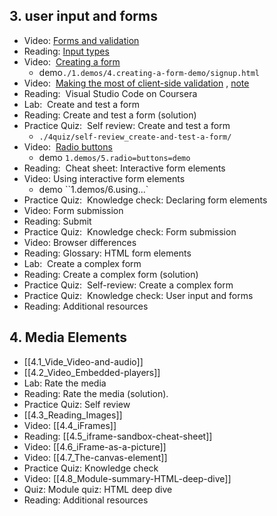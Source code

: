 
## 3. user input and forms

- Video: [Forms and validation](3.1_Forms-and-Validation.md)
- Reading:  [Input types](3.1_input-types-cheat-sheet.md)
- Video:  [Creating a form](3.3_Creating-a-form.md) 
	- demo`./1.demos/4.creating-a-form-demo/signup.html`
- Video:  [Making the most of client-side validation](3.4_Making-the-most-of-client-side-validation.md) , [note](3.4_interactive-form-elements-cheat-sheet.md)
- Reading:   Visual Studio Code on Coursera
- Lab:  Create and test a form
- Reading:  Create and test a form (solution)
- Practice Quiz:  Self review:  Create and test a form
	- `./4quiz/self-review_create-and-test-a-form/`
- Video:  [Radio buttons](3.5_Radio-buttons.md)
	- demo `1.demos/5.radio=buttons=demo`
- Reading:   Cheat sheet:  Interactive form elements
- Video: Using interactive form elements
	- demo ``1.demos/6.using...`
- Practice Quiz:  Knowledge check:  Declaring form elements
- Video: Form submission
- Reading:  Submit
- Practice Quiz:  Knowledge check:  Form submission
- Video: Browser differences
- Reading:  Glossary:  HTML form elements
- Lab:  Create a complex form
- Reading:  Create a complex form (solution)
- Practice Quiz:  Self-review:  Create a complex form
- Practice Quiz:  Knowledge check:  User input and forms
- Reading:  Additional resources



## 4. Media Elements
- [[4.1_Vide_Video-and-audio]]
- [[4.2_Video_Embedded-players]]
- Lab: Rate the media
- Reading: Rate the media (solution).
- Practice Quiz: Self review
- [[4.3_Reading_Images]]
- Video: [[4.4_iFrames]]
- Reading: [[4.5_iframe-sandbox-cheat-sheet]]
- Video: [[4.6_iFrame-as-a-picture]]
- Video: [[4.7_The-canvas-element]]
- Practice Quiz: Knowledge check
- Video: [[4.8_Module-summary-HTML-deep-dive]]
- Quiz: Module quiz: HTML deep dive
- Reading: Additional resources